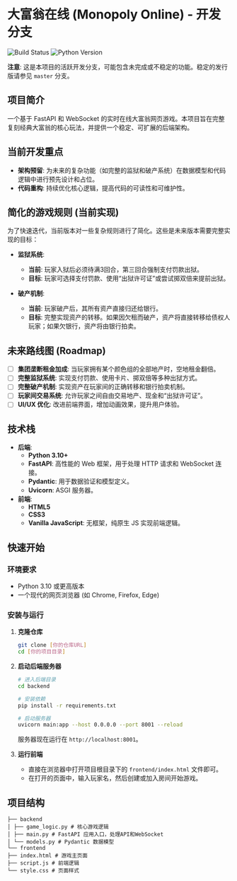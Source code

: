 # 大富翁在线 (Monopoly Online) - 开发分支

![Build Status](https://img.shields.io/badge/build-passing-brightgreen)
![Python Version](https://img.shields.io/badge/python-3.10%2B-blue)

**注意**: 这是本项目的活跃开发分支，可能包含未完成或不稳定的功能。稳定的发行版请参见 `master` 分支。

## 项目简介

一个基于 FastAPI 和 WebSocket 的实时在线大富翁网页游戏。本项目旨在完整复刻经典大富翁的核心玩法，并提供一个稳定、可扩展的后端架构。

## 当前开发重点

- **架构预留**: 为未来的复杂功能（如完整的监狱和破产系统）在数据模型和代码逻辑中进行预先设计和占位。
- **代码重构**: 持续优化核心逻辑，提高代码的可读性和可维护性。

## 简化的游戏规则 (当前实现)

为了快速迭代，当前版本对一些复杂规则进行了简化。这些是未来版本需要完整实现的目标：

-   **监狱系统**:
    -   **当前**: 玩家入狱后必须待满3回合，第三回合强制支付罚款出狱。
    -   **目标**: 玩家可选择支付罚款、使用“出狱许可证”或尝试掷双倍来提前出狱。

-   **破产机制**:
    -   **当前**: 玩家破产后，其所有资产直接归还给银行。
    -   **目标**: 完整实现资产的转移。如果因欠租而破产，资产将直接转移给债权人玩家；如果欠银行，资产将由银行拍卖。

## 未来路线图 (Roadmap)

-   [ ] **集团垄断租金加成**: 当玩家拥有某个颜色组的全部地产时，空地租金翻倍。
-   [ ] **完整监狱系统**: 实现支付罚款、使用卡片、掷双倍等多种出狱方式。
-   [ ] **完整破产机制**: 实现资产在玩家间的正确转移和银行拍卖机制。
-   [ ] **玩家间交易系统**: 允许玩家之间自由交易地产、现金和“出狱许可证”。
-   [ ] **UI/UX 优化**: 改进前端界面，增加动画效果，提升用户体验。

## 技术栈

- **后端**:
  - **Python 3.10+**
  - **FastAPI**: 高性能的 Web 框架，用于处理 HTTP 请求和 WebSocket 连接。
  - **Pydantic**: 用于数据验证和模型定义。
  - **Uvicorn**: ASGI 服务器。
- **前端**:
  - **HTML5**
  - **CSS3**
  - **Vanilla JavaScript**: 无框架，纯原生 JS 实现前端逻辑。

## 快速开始

### 环境要求

- Python 3.10 或更高版本
- 一个现代的网页浏览器 (如 Chrome, Firefox, Edge)

### 安装与运行

1.  **克隆仓库**
    ```bash
    git clone [你的仓库URL]
    cd [你的项目目录]
    ```

2.  **启动后端服务器**
    ```bash
    # 进入后端目录
    cd backend

    # 安装依赖
    pip install -r requirements.txt

    # 启动服务器
    uvicorn main:app --host 0.0.0.0 --port 8001 --reload
    ```
    服务器现在运行在 `http://localhost:8001`。

3.  **运行前端**
    - 直接在浏览器中打开项目根目录下的 `frontend/index.html` 文件即可。
    - 在打开的页面中，输入玩家名，然后创建或加入房间开始游戏。

## 项目结构

```
├── backend
│ ├── game_logic.py # 核心游戏逻辑
│ ├── main.py # FastAPI 应用入口，处理API和WebSocket
│ └── models.py # Pydantic 数据模型
└── frontend
├── index.html # 游戏主页面
├── script.js # 前端逻辑
└── style.css # 页面样式
```

